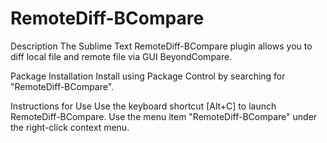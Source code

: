 # RemoteDiff-BCompare
Description
The Sublime Text RemoteDiff-BCompare plugin allows you to diff local file and remote file via GUI BeyondCompare. 


Package Installation
Install using Package Control by searching for "RemoteDiff-BCompare".


Instructions for Use
Use the keyboard shortcut [Alt+C] to launch RemoteDiff-BCompare.
Use the menu item "RemoteDiff-BCompare" under the right-click context menu.
